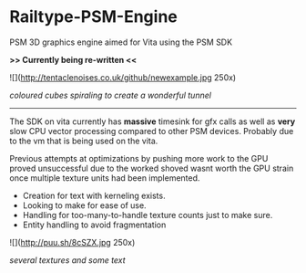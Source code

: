Railtype-PSM-Engine
===================

PSM 3D graphics engine aimed for Vita using the PSM SDK

**>> Currently being re-written <<**


![](http://tentaclenoises.co.uk/github/newexample.jpg 250x)

_coloured cubes spiraling to create a wonderful tunnel_

-------------------

The SDK on vita currently has **massive** timesink for gfx calls as well as **very** slow CPU vector processing compared to other PSM devices. Probably due to the vm that is being used on the vita.

Previous attempts at optimizations by pushing more work to the GPU proved unsuccessful due to the worked shoved wasnt worth the GPU strain once multiple texture units had been implemented.

* Creation for text with kerneling exists.
* Looking to make for ease of use.
* Handling for too-many-to-handle texture counts just to make sure.
* Entity handling to avoid fragmentation

![](http://puu.sh/8cSZX.jpg 250x)

_several textures and some text_
